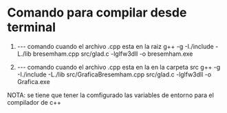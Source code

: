 # Comando para compilar desde terminal

1. --- comando cuando el archivo .cpp esta en la raiz
g++ -g -I./include -L./lib bresemham.cpp src/glad.c -lglfw3dll -o bresemham.exe

2. --- comando cuando el archivo .cpp esta en la en la carpeta src
g++ -g -I./include -L./lib src/GraficaBresemham.cpp src/glad.c -lglfw3dll -o Grafica.exe


NOTA:
se tiene que tener la comfigurado las variables de entorno para el compilador de c++






